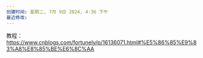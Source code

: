 ```yaml
---
创建时间: 星期二, 7月 9日 2024, 4:36 下午
最近修改: 
---
```

教程：https://www.cnblogs.com/fortunely/p/16136071.html#%E5%86%85%E9%83%A8%E8%85%BE%E6%8C%AA